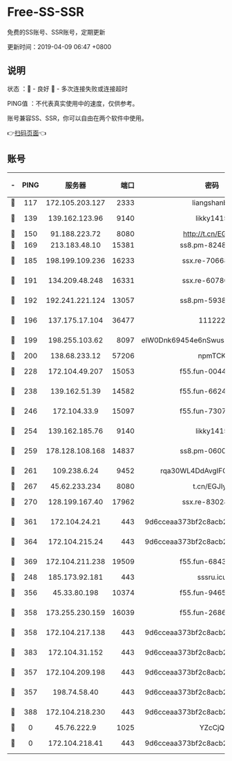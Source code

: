 # Free-SS-SSR

免费的SS账号、SSR账号，定期更新

更新时间：2019-04-09 06:47 +0800

## 说明

状态     ：🙂 - 良好 🙁 - 多次连接失败或连接超时

PING值   ：不代表真实使用中的速度，仅供参考。

账号兼容SS、SSR，你可以自由在两个软件中使用。

👉[扫码页面](https://liesauer.github.io/Free-SS-SSR/)👈

## 账号

|-|PING|服务器|端口|密码|加密方式|区域|
|:----:|:----:|:-----:|-----:|:----:|:----:|:----:|
|🙂|117|172.105.203.127|2333|liangshanbo|chacha20|JP|
|🙂|139|139.162.123.96|9140|likky1415|aes-256-cfb|JP|
|🙂|150|91.188.223.72|8080|http://t.cn/EGJIyrl|rc4-md5|RU|
|🙂|169|213.183.48.10|15381|ss8.pm-82487575|rc4-md5|RU|
|🙂|185|198.199.109.236|16233|ssx.re-70668248|aes-256-cfb|US|
|🙂|191|134.209.48.248|16331|ssx.re-60780251|aes-256-cfb|US|
|🙂|192|192.241.221.124|13057|ss8.pm-59380091|aes-256-cfb|US|
|🙂|196|137.175.17.104|36477|111222|aes-256-cfb|CN|
|🙂|199|198.255.103.62|8097|eIW0Dnk69454e6nSwuspv9DmS201tQ0D|aes-256-cfb|US|
|🙂|200|138.68.233.12|57206|npmTCK|rc4-md5|US|
|🙂|228|172.104.49.207|15053|f55.fun-00442983|aes-256-cfb|SG|
|🙂|238|139.162.51.39|14582|f55.fun-66240156|aes-256-cfb|SG|
|🙂|246|172.104.33.9|15097|f55.fun-73077519|aes-256-cfb|SG|
|🙂|254|139.162.185.76|9140|likky1415|aes-256-cfb|DE|
|🙂|259|178.128.108.168|14837|ss8.pm-06000886|aes-256-cfb|SG|
|🙂|261|109.238.6.24|9452|rqa30WL4DdAvgIFG6Fs3znzTa|aes-256-cfb|FR|
|🙂|267|45.62.233.234|8080|t.cn/EGJIyrl|rc4-md5|CA|
|🙂|270|128.199.167.40|17962|ssx.re-83028997|aes-256-cfb|SG|
|🙂|361|172.104.24.21|443|9d6cceaa373bf2c8acb22e60b6a58be6|aes-256-cfb|US|
|🙂|364|172.104.215.24|443|9d6cceaa373bf2c8acb22e60b6a58be6|aes-256-cfb|US|
|🙂|369|172.104.211.238|19509|f55.fun-68433460|aes-256-cfb|US|
|🙂|248|185.173.92.181|443|sssru.icu|rc4-md5|RU|
|🙂|356|45.33.80.198|10374|f55.fun-94658580|aes-256-cfb|US|
|🙂|358|173.255.230.159|16039|f55.fun-26864065|aes-256-cfb|US|
|🙂|358|172.104.217.138|443|9d6cceaa373bf2c8acb22e60b6a58be6|aes-256-cfb|US|
|🙂|383|172.104.31.152|443|9d6cceaa373bf2c8acb22e60b6a58be6|aes-256-cfb|US|
|🙁|357|172.104.209.198|443|9d6cceaa373bf2c8acb22e60b6a58be6|aes-256-cfb|US|
|🙁|357|198.74.58.40|443|9d6cceaa373bf2c8acb22e60b6a58be6|aes-256-cfb|US|
|🙁|388|172.104.218.230|443|9d6cceaa373bf2c8acb22e60b6a58be6|aes-256-cfb|US|
|🙁|0|45.76.222.9|1025|YZcCjQ|rc4-md5|JP|
|🙁|0|172.104.218.41|443|9d6cceaa373bf2c8acb22e60b6a58be6|aes-256-cfb|US|
